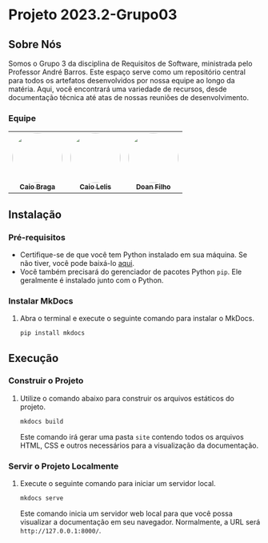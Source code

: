 # Projeto 2023.2-Grupo03

## Sobre Nós

Somos o Grupo 3 da disciplina de Requisitos de Software, ministrada pelo Professor André Barros. Este espaço serve como um repositório central para todos os artefatos desenvolvidos por nossa equipe ao longo da matéria. Aqui, você encontrará uma variedade de recursos, desde documentação técnica até atas de nossas reuniões de desenvolvimento.

### Equipe
<table>
  <tr>
    <td align="center"><a href="https://github.com/caioalvesbraga"><img style="border-radius: 50%;" src="https://avatars.githubusercontent.com/u/86745462?v=4" width="100px;" alt=""/><br /><sub><b>Caio Braga</b></sub></a><br />
    <td align="center"><a href="https://github.com/caio-lelis"><img style="border-radius: 50%;" src="https://avatars.githubusercontent.com/u/99217281?v=4" width="100px;" alt=""/><br /><sub><b>Caio Lelis</b></sub></a><br />
    <td align="center"><a href="https://github.com/FilhoDoan"><img style="border-radius: 50%;" src="https://avatars.githubusercontent.com/u/100856019?v=4" width="100px;" alt=""/><br /><sub><b>Doan Filho</b></sub></a><br />
</table>



## Instalação

### Pré-requisitos

- Certifique-se de que você tem Python instalado em sua máquina. Se não tiver, você pode baixá-lo [aqui](https://www.python.org/downloads/).
- Você também precisará do gerenciador de pacotes Python `pip`. Ele geralmente é instalado junto com o Python.

### Instalar MkDocs

1. Abra o terminal e execute o seguinte comando para instalar o MkDocs.

    ```bash
    pip install mkdocs
    ```

## Execução

### Construir o Projeto

1. Utilize o comando abaixo para construir os arquivos estáticos do projeto.

    ```bash
    mkdocs build
    ```
    Este comando irá gerar uma pasta `site` contendo todos os arquivos HTML, CSS e outros necessários para a visualização da documentação.

### Servir o Projeto Localmente

1. Execute o seguinte comando para iniciar um servidor local.

    ```bash
    mkdocs serve
    ```
    Este comando inicia um servidor web local para que você possa visualizar a documentação em seu navegador. Normalmente, a URL será `http://127.0.0.1:8000/`.



